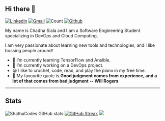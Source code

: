
## Hi there 👋
[![Linkedin](https://img.shields.io/badge/-shathasiala-blue?style=flat&logo=Linkedin&logoColor=white)](https://www.linkedin.com/in/shathasiala) [![Gmail](https://img.shields.io/badge/-shatha.siala-c14438?style=flat&logo=Gmail&logoColor=white)](mailto:shatha.siala@gmail.com) ![Count](https://visitor-badge.laobi.icu/badge?page_id=ShathaCodes.ShathaCodes) [![Github](https://img.shields.io/github/followers/ShathaCodes?label=Follow&style=social)](https://github.com/ShathaCodes) 

My name is Chadha Siala and I am a Software Engineering Student specializing in DevOps and Cloud Computing.

I am very passionate about learning new tools and technologies, and I like bossing people around!

<!--
**ShathaCodes/ShathaCodes** is a ✨ _special_ ✨ repository because its `README.md` (this file) appears on your GitHub profile.
-->

- 🌱 I’m currently learning TensorFlow and Ansible.
- 🔭 I’m currently working on a DevOps project.
- 😀 I like to crochet, code, read, and play the piano in my free time.
- 💬 My favourite quote is **Good judgment comes from experience, and a lot of that comes from bad judgment -- Will Rogers**

---------------------------------------------------------------------------------------------------------------
## Stats

![ShathaCodes GitHub stats](https://github-readme-stats.vercel.app/api?username=ShathaCodes&show_icons=true&theme=radical) 
[![GitHub Streak](https://github-readme-streak-stats.herokuapp.com/?user=ShathaCodes&theme=radical)](https://git.io/streak-stats)
<img src="https://activity-graph.herokuapp.com/graph?username=ShathaCodes&hide_border=true&theme=redical"/><br><br>

